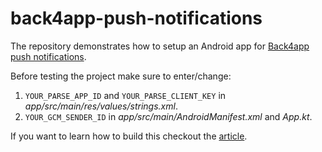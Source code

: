 # back4app-push-notifications

The repository demonstrates how to setup an Android app for [Back4app push notifications](https://www.back4app.com/docs/android/push-notifications/parse-server-push-notifications).

Before testing the project make sure to enter/change:

1. `YOUR_PARSE_APP_ID` and `YOUR_PARSE_CLIENT_KEY` in *app/src/main/res/values/strings.xml*.
2. `YOUR_GCM_SENDER_ID` in *app/src/main/AndroidManifest.xml* and *App.kt*.

If you want to learn how to build this checkout the [article](#).
